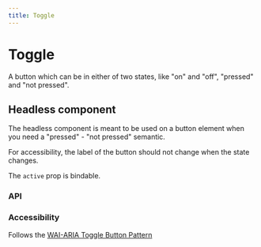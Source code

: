 ```yaml
---
title: Toggle
---
```


<script lang="ts">
  import Demo from "$components/Demo.svelte";
</script>

# Toggle

A button which can be in either of two states, like "on" and "off", "pressed" and "not pressed".

<Demo file="./toggleComponent.svelte" value="result" />


## Headless component

The headless component is meant to be used on a button element when you need a "pressed" - "not pressed" semantic.

For accessibility, the label of the button should not change when the state changes.

The `active` prop is bindable.

<Demo file="./toggleHeadless.svelte" value="code" />

### API

<API file="toggle.svelte.ts" type="ToggleOptions" bindable={true} defaults={true}/>

### Accessibility

Follows the [WAI-ARIA Toggle Button Pattern](https://www.w3.org/WAI/ARIA/apg/patterns/button/)